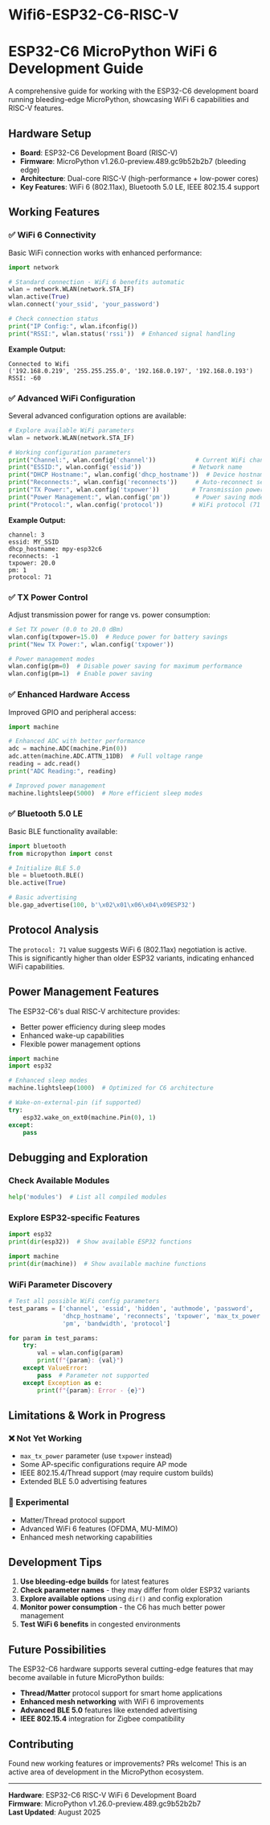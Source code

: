 # Wifi6-ESP32-C6-RISC-V

# ESP32-C6 MicroPython WiFi 6 Development Guide

A comprehensive guide for working with the ESP32-C6 development board running bleeding-edge MicroPython, showcasing WiFi 6 capabilities and RISC-V features.

## Hardware Setup

- **Board**: ESP32-C6 Development Board (RISC-V)
- **Firmware**: MicroPython v1.26.0-preview.489.gc9b52b2b7 (bleeding edge)
- **Architecture**: Dual-core RISC-V (high-performance + low-power cores)
- **Key Features**: WiFi 6 (802.11ax), Bluetooth 5.0 LE, IEEE 802.15.4 support

## Working Features

### ✅ WiFi 6 Connectivity

Basic WiFi connection works with enhanced performance:

```python
import network

# Standard connection - WiFi 6 benefits automatic
wlan = network.WLAN(network.STA_IF)
wlan.active(True)
wlan.connect('your_ssid', 'your_password')

# Check connection status
print("IP Config:", wlan.ifconfig())
print("RSSI:", wlan.status('rssi'))  # Enhanced signal handling
```

**Example Output:**
```
Connected to Wifi
('192.168.0.219', '255.255.255.0', '192.168.0.197', '192.168.0.193')
RSSI: -60
```

### ✅ Advanced WiFi Configuration

Several advanced configuration options are available:

```python
# Explore available WiFi parameters
wlan = network.WLAN(network.STA_IF)

# Working configuration parameters
print("Channel:", wlan.config('channel'))           # Current WiFi channel
print("ESSID:", wlan.config('essid'))              # Network name
print("DHCP Hostname:", wlan.config('dhcp_hostname'))  # Device hostname
print("Reconnects:", wlan.config('reconnects'))     # Auto-reconnect setting
print("TX Power:", wlan.config('txpower'))         # Transmission power (dBm)
print("Power Management:", wlan.config('pm'))       # Power saving mode
print("Protocol:", wlan.config('protocol'))        # WiFi protocol (71 = WiFi 6!)
```

**Example Output:**
```
channel: 3
essid: MY_SSID
dhcp_hostname: mpy-esp32c6
reconnects: -1
txpower: 20.0
pm: 1
protocol: 71
```

### ✅ TX Power Control

Adjust transmission power for range vs. power consumption:

```python
# Set TX power (0.0 to 20.0 dBm)
wlan.config(txpower=15.0)  # Reduce power for battery savings
print("New TX Power:", wlan.config('txpower'))

# Power management modes
wlan.config(pm=0)  # Disable power saving for maximum performance
wlan.config(pm=1)  # Enable power saving
```

### ✅ Enhanced Hardware Access

Improved GPIO and peripheral access:

```python
import machine

# Enhanced ADC with better performance
adc = machine.ADC(machine.Pin(0))
adc.atten(machine.ADC.ATTN_11DB)  # Full voltage range
reading = adc.read()
print("ADC Reading:", reading)

# Improved power management
machine.lightsleep(5000)  # More efficient sleep modes
```

### ✅ Bluetooth 5.0 LE

Basic BLE functionality available:

```python
import bluetooth
from micropython import const

# Initialize BLE 5.0
ble = bluetooth.BLE()
ble.active(True)

# Basic advertising
ble.gap_advertise(100, b'\x02\x01\x06\x04\x09ESP32')
```

## Protocol Analysis

The `protocol: 71` value suggests WiFi 6 (802.11ax) negotiation is active. This is significantly higher than older ESP32 variants, indicating enhanced WiFi capabilities.

## Power Management Features

The ESP32-C6's dual RISC-V architecture provides:
- Better power efficiency during sleep modes
- Enhanced wake-up capabilities
- Flexible power management options

```python
import machine
import esp32

# Enhanced sleep modes
machine.lightsleep(1000)  # Optimized for C6 architecture

# Wake-on-external-pin (if supported)
try:
    esp32.wake_on_ext0(machine.Pin(0), 1)
except:
    pass
```

## Debugging and Exploration

### Check Available Modules
```python
help('modules')  # List all compiled modules
```

### Explore ESP32-specific Features
```python
import esp32
print(dir(esp32))  # Show available ESP32 functions

import machine
print(dir(machine))  # Show available machine functions
```

### WiFi Parameter Discovery
```python
# Test all possible WiFi config parameters
test_params = ['channel', 'essid', 'hidden', 'authmode', 'password', 
               'dhcp_hostname', 'reconnects', 'txpower', 'max_tx_power',
               'pm', 'bandwidth', 'protocol']

for param in test_params:
    try:
        val = wlan.config(param)
        print(f"{param}: {val}")
    except ValueError:
        pass  # Parameter not supported
    except Exception as e:
        print(f"{param}: Error - {e}")
```

## Limitations & Work in Progress

### ❌ Not Yet Working
- `max_tx_power` parameter (use `txpower` instead)
- Some AP-specific configurations require AP mode
- IEEE 802.15.4/Thread support (may require custom builds)
- Extended BLE 5.0 advertising features

### 🔬 Experimental
- Matter/Thread protocol support
- Advanced WiFi 6 features (OFDMA, MU-MIMO)
- Enhanced mesh networking capabilities

## Development Tips

1. **Use bleeding-edge builds** for latest features
2. **Check parameter names** - they may differ from older ESP32 variants  
3. **Explore available options** using `dir()` and config exploration
4. **Monitor power consumption** - the C6 has much better power management
5. **Test WiFi 6 benefits** in congested environments

## Future Possibilities

The ESP32-C6 hardware supports several cutting-edge features that may become available in future MicroPython builds:

- **Thread/Matter** protocol support for smart home applications
- **Enhanced mesh networking** with WiFi 6 improvements
- **Advanced BLE 5.0** features like extended advertising
- **IEEE 802.15.4** integration for Zigbee compatibility

## Contributing

Found new working features or improvements? PRs welcome! This is an active area of development in the MicroPython ecosystem.

---

**Hardware**: ESP32-C6 RISC-V WiFi 6 Development Board  
**Firmware**: MicroPython v1.26.0-preview.489.gc9b52b2b7  
**Last Updated**: August 2025

